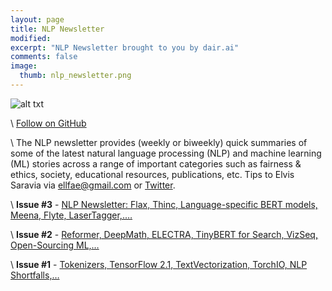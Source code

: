 ```yaml
---
layout: page
title: NLP Newsletter
modified:
excerpt: "NLP Newsletter brought to you by dair.ai"
comments: false
image:
  thumb: nlp_newsletter.png
---
```


![alt txt](https://github.com/dair-ai/dair-ai.github.io/blob/master/images/nlp_newsletter.png?raw=true)

\\
[Follow on GitHub](https://github.com/dair-ai/nlp_newsletter)

\\
The NLP newsletter provides (weekly or biweekly) quick summaries of some of the latest natural language processing (NLP) and machine learning (ML) stories across a range of important categories such as fairness & ethics, society, educational resources, publications, etc. Tips to Elvis Saravia via ellfae@gmail.com or [Twitter](https://twitter.com/omarsar0).

\\
**Issue #3** - [NLP Newsletter: Flax, Thinc, Language-specific BERT models, Meena, Flyte, LaserTagger,.…](https://dair.ai/NLP_Newsletter_Flax,_Thinc,_Language-specific_BERT/)

\\
**Issue #2** - [Reformer, DeepMath, ELECTRA, TinyBERT for Search, VizSeq, Open-Sourcing ML,…](https://dair.ai/NLP_Newsletter_Reformer,_DeepMath,_ELECTRA,_TinyB-copy/)

\\
**Issue #1** - [Tokenizers, TensorFlow 2.1, TextVectorization, TorchIO, NLP Shortfalls,…](https://dair.ai/NLP_Newsletter_Tokenizers,_TensorFlow_2_1,_TextVe/)
